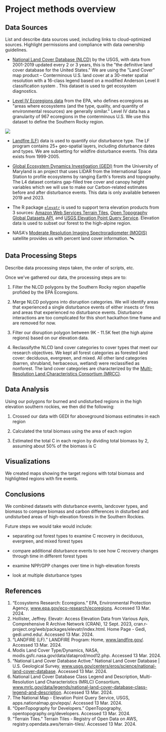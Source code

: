 # Project methods overview

## Data Sources
List and describe data sources used, including links to cloud-optimized sources. Highlight permissions and compliance with data ownership guidelines.

- [National Land Cover Database (NLCD)](https://www.usgs.gov/centers/eros/science/national-land-cover-database) by the USGS, with data from 2001-2019 updated every 2 or 3 years, this is the "the definitive land cover database for the United States." We are using the "Land Cover" map product – Conterminous U.S. land cover at a 30-meter spatial resolution with a 16-class legend based on a modified Anderson Level II classification system . This dataset is used to get ecosystem diagnostics.

- [Level IV Ecoregions data](https://www.epa.gov/eco-research/ecoregions) from the EPA, who defines ecoregions as "areas where ecosystems (and the type, quality, and quantity of environmental resources) are generally similar." Level IV data has a granularity of 967 ecoregions in the conterminous U.S. We use this dataset to define the Southern Rocky region.

![](https://www.epa.gov/sites/default/files/2015-11/eco_level_iv_us_sm.gif)

- [Landfire (LF)](https://www.landfire.gov/) data is used to quantify oiur disturbance type. The LF program contains 25+ geo-spatial layers, including disturbance dates and types. We are subsetting for wildfire disturbance events. This data exists from 1999-2005.

- [Global Ecosystem Dynamics Investigation (GEDI)](https://gedi.umd.edu/) from the University of Maryland is an project that uses LIDAR from the International Space Station to profile ecosystems by ranging Earth's forests and topography. The L4 dataset contains gap-filled tree cover and canopy height variables which we will use to make our Carbon-related estimates before and after disturbance events. This data is only available between 2019 and 2023.

- The R package [`elevatr`](https://cran.r-project.org/web/packages/elevatr/index.html) is used to support terra elevation products from 3 sources: [Amazon Web Services Terrain Tiles](https://registry.opendata.aws/terrain-tiles), [Open Topography Global Datasets API](https://opentopography.org/developers), and [USGS Elevation Point Query Service](https://apps.nationalmap.gov/epqs). Elevation data is used to subset our forest to the high-alpine region.

- NASA's [Moderate Resolution Imaging Spectroradiometer (MODIS)](https://modis.gsfc.nasa.gov/data/dataprod/mod12.php) satellite provides us with percent land cover information. 🛰️
   
## Data Processing Steps
Describe data processing steps taken, the order of scripts, etc.

Once we've gathered our data, the processing steps are to:

1. Filter the NLCD polygons by the Southern Rocky region shapefile profided by the EPA Ecoregions.

2. Merge NLCD polygons into disruption categories. We will identify areas that experienced a single disturbance events of either insects or fires and areas that experienced no disturbance events. Disturbance interactions are too complicated for this short hackathon time frame and are removed for now.

3. Filter our disruption polygon between 9K - 11.5K feet (the high alpine regions) based on our elevation data.

4. Reclassifythe NLCD land cover categories to cover types that meet our research objectives. We kept all forest categories as forested land cover: deciduous, evergreen, and mixed. All other land categories (barren, shrubland, herbaceous, wetland) were reclassified as nonforest. The land cover categories are characterized by the [Multi-Resolution Land Characteristics Consortium (MRCC)](https://www.mrlc.gov/data/legends/national-land-cover-database-class-legend-and-description). 

## Data Analysis

Using our polygons for burned and undisturbed regions in the high elevation southern rockies, we then did the following:

1. Crossed our data with GEDI for aboveground biomass estimates in each region

2. Calculated the total biomass using the area of each region

3. Estimated the total C in each region by dividing total biomass by 2, assuming about 50% of the biomass is C


## Visualizations

We created maps showing the target regions with total biomass and highlighted regions with fire events. 

## Conclusions

We combined datasets with disturbance events, landcover types, and biomass to compare 
biomass and carbon differences in disturbed and undisturbed areas of high-elevation forests in the Southern Rockies. 

Future steps we would take would include:

- separating out forest types to examine C recovery in deciduous, evergreen, and mixed forest types

- compare additional disturbance events to see how C recovery changes through time in different forest types

- examine NPP/GPP changes over time in high-elevation forests 

- look at multiple disturbance types

## References

1. “Ecosystems Research: Ecoregions.” EPA, Environmental Protection Agency, www.epa.gov/eco-research/ecoregions. Accessed 13 Mar. 2024.
2. Hollister, Jeffrey. Elevatr: Access Elevation Data from Various Apis, Comprehensive R Archive Network (CRAN), 12 Sept. 2023, cran.r-project.org/web/packages/elevatr/index.html. 
Home Page - Gedi, gedi.umd.edu/. Accessed 13 Mar. 2024. 
3. “LANDFIRE (LF).” LANDFIRE Program: Home, www.landfire.gov/. Accessed 13 Mar. 2024. 
4. Modis Land Cover Type/Dynamics, NASA, modis.gsfc.nasa.gov/data/dataprod/mod12.php. Accessed 13 Mar. 2024. 
5. “National Land Cover Database Active.” National Land Cover Database | U.S. Geological Survey, www.usgs.gov/centers/eros/science/national-land-cover-database. Accessed 13 Mar. 2024. 
6. National Land Cover Database Class Legend and Description, Multi-Resolution Land Characteristics (MRLC) Consortium, www.mrlc.gov/data/legends/national-land-cover-database-class-legend-and-description. Accessed 13 Mar. 2024. 
7. The National Map - Elevation Point Query Service, USGS, apps.nationalmap.gov/epqs/. Accessed 13 Mar. 2024. 
8. “OpenTopography for Developers.” OpenTopography, opentopography.org/developers. Accessed 13 Mar. 2024. 
9. “Terrain Tiles.” Terrain Tiles - Registry of Open Data on AWS, registry.opendata.aws/terrain-tiles/. Accessed 13 Mar. 2024. 
